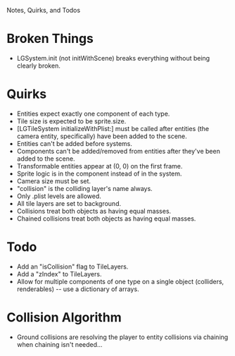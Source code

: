 Notes, Quirks, and Todos

# Broken Things

* LGSystem.init (not initWithScene) breaks everything without being clearly broken.

# Quirks

* Entities expect exactly one component of each type.
* Tile size is expected to be sprite.size.
* [LGTileSystem initializeWithPlist:] must be called after entities (the camera entity, specifically) have been added to the scene.
* Entities can't be added before systems.
* Components can't be added/removed from entities after they've been added to the scene.
* Transformable entities appear at (0, 0) on the first frame.
* Sprite logic is in the component instead of in the system.
* Camera size must be set.
* "collision" is the colliding layer's name always.
* Only .plist levels are allowed.
* All tile layers are set to background.
* Collisions treat both objects as having equal masses.
* Chained collisions treat both objects as having equal masses.

# Todo

* Add an "isCollision" flag to TileLayers.
* Add a "zIndex" to TileLayers.
* Allow for multiple components of one type on a single object (colliders, renderables) -- use a dictionary of arrays.

# Collision Algorithm

* Ground collisions are resolving the player to entity collisions via chaining when chaining isn't needed...